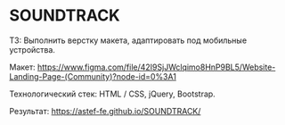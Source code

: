 # SOUNDTRACK

ТЗ: Выполнить верстку макета, адаптировать под мобильные устройства.

Макет: https://www.figma.com/file/42I9SjJWclqimo8HnP9BL5/Website-Landing-Page-(Community)?node-id=0%3A1

Технологический стек: HTML / CSS, jQuery, Bootstrap.

Результат: https://astef-fe.github.io/SOUNDTRACK/


